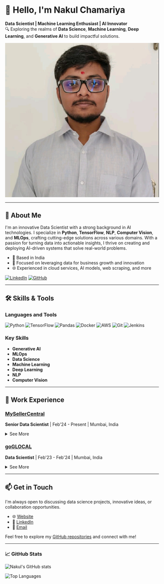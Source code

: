 # 👋 Hello, I'm Nakul Chamariya

**Data Scientist | Machine Learning Enthusiast | AI Innovator**  
🔍 Exploring the realms of **Data Science**, **Machine Learning**, **Deep Learning**, and **Generative AI** to build impactful solutions.

![Profile Banner](images/Nakul_Chamariya.jpeg)

---

## 🚀 About Me

I'm an innovative Data Scientist with a strong background in AI technologies. I specialize in **Python**, **TensorFlow**, **NLP**, **Computer Vision**, and **MLOps**, crafting cutting-edge solutions across various domains. With a passion for turning data into actionable insights, I thrive on creating and deploying AI-driven systems that solve real-world problems.

- 📍 Based in India
- 🧠 Focused on leveraging data for business growth and innovation
- 🌐 Experienced in cloud services, AI models, web scraping, and more

[![LinkedIn](https://img.shields.io/badge/-LinkedIn-blue?style=flat&logo=linkedin&logoColor=white)](https://www.linkedin.com/in/nakul-chamariya) [![GitHub](https://img.shields.io/badge/-GitHub-black?style=flat&logo=github&logoColor=white)](https://github.com/nakul74) 

---

## 🛠 Skills & Tools

### Languages and Tools
![Python](https://img.shields.io/badge/-Python-3776AB?style=flat&logo=python&logoColor=white)
![TensorFlow](https://img.shields.io/badge/-TensorFlow-FF6F00?style=flat&logo=tensorflow&logoColor=white)
![Pandas](https://img.shields.io/badge/-Pandas-150458?style=flat&logo=pandas&logoColor=white)
![Docker](https://img.shields.io/badge/-Docker-2496ED?style=flat&logo=docker&logoColor=white)
![AWS](https://img.shields.io/badge/-AWS-232F3E?style=flat&logo=amazon-aws&logoColor=white)
![Git](https://img.shields.io/badge/-Git-F05032?style=flat&logo=git&logoColor=white)
![Jenkins](https://img.shields.io/badge/-Jenkins-D24939?style=flat&logo=jenkins&logoColor=white)

### Key Skills
- **Generative AI**
- **MLOps**
- **Data Science**
- **Machine Learning**
- **Deep Learning**
- **NLP**
- **Computer Vision**

---

## 🏢 Work Experience

### [MySellerCentral](https://www.mysellercentral.com)
**Senior Data Scientist** | Feb'24 - Present | Mumbai, India
<details>
<summary>See More</summary>
<ul>
  <li>Managed production and development environments, setting up CI/CD pipelines with Jenkins and GitHub Actions.</li>
  <li>Implemented containerization with Docker, optimizing modules with multi-stage builds for cost and latency improvements.</li>
  <li>Developed AI-based content generation, sentiment analysis, and scraping modules deployed on ECS Fargate and RunPod.</li>
  <li>Built end-to-end monitoring and alerting systems with Grafana, Prometheus, and AWS Lambda functions.</li>
</ul>
</details>

### [goGLOCAL](https://www.goglocal.live)
**Data Scientist** | Feb'23 - Feb'24 | Mumbai, India
<details>
<summary>See More</summary>
<ul>
  <li>Extracted real-time insights using advanced web scraping techniques.</li>
  <li>Optimized product listings using Generative AI for enhanced visibility and performance.</li>
  <li>Implemented object detection and OCR tools for brand listing evaluation.</li>
</ul>
</details>

---

## 📫 Get in Touch

I'm always open to discussing data science projects, innovative ideas, or collaboration opportunities.

- 🌐 [Website](https://www.nakulchamariya.com)
- 💼 [LinkedIn](https://www.linkedin.com/in/nakul-chamariya)
- 📧 [Email](mailto:nakul.chamariya@example.com)

Feel free to explore my [GitHub repositories](https://github.com/nakul74) and connect with me!

---

### 📈 GitHub Stats
![Nakul's GitHub stats](https://github-readme-stats.vercel.app/api?username=nakul74&show_icons=true&theme=radical)

![Top Languages](https://github-readme-stats.vercel.app/api/top-langs/?username=nakul74&layout=compact&theme=radical)
